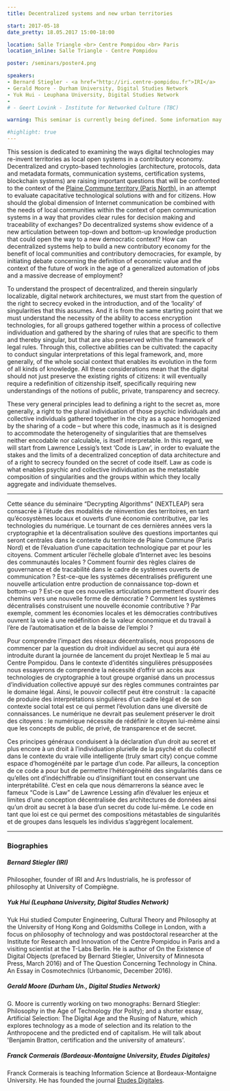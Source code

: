 ```yaml
---
title: Decentralized systems and new urban territories

start: 2017-05-18
date_pretty: 18.05.2017 15:00-18:00

location: Salle Triangle <br> Centre Pompidou <br> Paris
location_inline: Salle Triangle - Centre Pompidou

poster: /seminars/poster4.png

speakers:
- Bernard Stiegler - <a href="http://iri.centre-pompidou.fr">IRI</a>
- Gerald Moore - Durham University, Digital Studies Network
- Yuk Hui - Leuphana University, Digital Studies Network
-
# - Geert Lovink - Institute for Networked Culture (TBC)

warning: This seminar is currently being defined. Some information may change in the next days.

#highlight: true
---
```


This session is dedicated to examining the ways digital technologies may re-invent territories as local open systems in a contributory economy. Decentralized and crypto-based technologies (architecture, protocols, data and metadata formats, communication systems, certification systems, blockchain systems) are raising important questions that will be confronted to the context of the [Plaine Commune territory (Paris North)](http://www.plainecommune.fr/), in an attempt to evaluate capacitative technological solutions with and for citizens. How should the global dimension of Internet communication be combined with the needs of local communities within the context of open communication systems in a way that provides clear rules for decision making and traceability of exchanges? Do decentralized systems show evidence of a new articulation between top-down and bottom-up knowledge production that could open the way to a new democratic context? How can decentralized systems help to build a new contributory economy for the benefit of local communities and contributory democracies, for example, by initiating debate concerning the definition of economic value and the context of the future of work in the age of a generalized automation of jobs and a massive decrease of employment?

To understand the prospect of decentralized, and therein singularly localizable, digital network architectures, we must start from the question of the right to secrecy evoked in the introduction, and of the ‘locality’ of singularities that this assumes. And it is from the same starting point that we must understand the necessity of the ability to access encryption technologies, for all groups gathered together within a process of collective individuation and gathered by the sharing of rules that are specific to them and thereby singular, but that are also preserved within the framework of legal rules. Through this, collective abilities can be cultivated: the capacity to conduct singular interpretations of this legal framework, and, more generally, of the whole social context that enables its evolution in the form of all kinds of knowledge. All these considerations mean that the digital should not just preserve the existing rights of citizens: it will eventually require a redefinition of citizenship itself, specifically requiring new understandings of the notions of public, private, transparency and secrecy.

These very general principles lead to defining a right to the secret as, more generally, a right to the plural individuation of those psychic individuals and collective individuals gathered together in the city as a space homogenized by the sharing of a code – but where this code, inasmuch as it is designed to accommodate the heterogeneity of singularities that are themselves neither encodable nor calculable, is itself interpretable. In this regard, we will start from Lawrence Lessig’s text ‘Code is Law’, in order to evaluate the stakes and the limits of a decentralized conception of data architecture and of a right to secrecy founded on the secret of code itself. Law as code is what enables psychic and collective individuation as the metastable composition of singularities and the groups within which they locally aggregate and individuate themselves.

---

Cette séance du séminaire “Decrypting Algorithms” (NEXTLEAP) sera consacrée à l’étude des modalités de réinvention des territoires, en tant qu’écosystèmes locaux et ouverts d’une économie contributive, par les technologies du numérique. Le tournant de ces dernières années vers la cryptographie et la décentralisation soulève des questions importantes qui seront centrales dans le contexte du territoire de Plaine Commune (Paris Nord) et de l’évaluation d’une capacitation technologique par et pour les citoyens. Comment articuler l’échelle globale d’Internet avec les besoins des communautés locales ? Comment fournir des règles claires de gouvernance et de tracabilité dans le cadre de systèmes ouverts de communication ? Est-ce-que les systèmes décentralisés préfigurent une nouvelle articulation entre production de connaissance top-down et bottom-up ? Est-ce que ces nouvelles articulations permettent d’ouvrir des chemins vers une nouvelle forme de démocratie ? Comment les systèmes décentralisés construisent une nouvelle économie contributive ? Par exemple, comment les économies locales et les démocraties contributives ouvrent la voie à une redéfinition de la valeur économique et du travail à l’ère de l’automatisation et de la baisse de l’emploi ?

Pour comprendre l’impact des réseaux décentralisés, nous proposons de commencer par la question du droit individuel au secret qui aura été introduite durant la journée de lancement du projet Nextleap le 5 mai au Centre Pompidou. Dans le contexte d’identités singulières présupposées nous essayerons de comprendre la nécessité d’offrir un accès aux technologies de cryptographie à tout groupe organisé dans un processus d’individuation collective appuyé sur des règles communes contraintes par le domaine légal. Ainsi, le pouvoir collectif peut être construit : la capacité de produire des interprétations singulières d’un cadre légal et de son contexte social total est ce qui permet l’évolution dans une diversité de connaissances. Le numérique ne devrait pas seulement préserver le droit des citoyens : le numérique nécessite de rédéfinir le citoyen lui-même ainsi que les concepts de public, de privé, de transparence et de secret.

Ces principes généraux conduisent à la déclaration d’un droit au secret et plus encore à un droit à l’individuation plurielle de la psyché et du collectif dans le contexte du vraie ville intelligente (truly smart city) conçue comme espace d’homogénéité par le partage d’un code. Par ailleurs, la conception de ce code a pour but de permettre l’hétérogénéité des singularités dans ce qu’elles ont d’indéchiffrable ou d’insignifiant tout en conservant une interprétabilité. C’est en cela que nous démarrerons la séance avec le fameux “Code is Law” de Lawrence Lessing afin d’évaluer les enjeux et limites d’une conception décentralisée des architectures de données ainsi qu’un droit au secret à la base d’un secret du code lui-même. Le code en tant que loi est ce qui permet des compositions métastables de singularités et de groupes dans lesquels les individus s’aggrègent localement.

---

### Biographies

##### Bernard Stiegler (IRI)

Philosopher, founder of IRI and Ars Industrialis, he is professor of philosophy at University of Compiègne.

##### Yuk Hui (Leuphana University, Digital Studies Network)

Yuk Hui studied Computer Engineering, Cultural Theory and Philosophy at the University of Hong Kong and Goldsmiths College in London, with a focus on philosophy of technology and was postdoctoral researcher at the Institute for Research and Innovation of the Centre Pompidou in Paris and a visiting scientist at the T-Labs Berlin. He is author of On the Existence of Digital Objects (prefaced by Bernard Stiegler, University of Minnesota Press, March 2016) and of The Question Concerning Technology in China. An Essay in Cosmotechnics (Urbanomic, December 2016).

##### Gerald Moore (Durham Un., Digital Studies Network)

G. Moore is currently working on two monographs: Bernard Stiegler: Philosophy in the Age of Technology (for Polity); and a shorter essay, Artificial Selection: The Digital Age and the Rusing of Nature, which explores technology as a mode of selection and its relation to the Anthropocene and the predicted end of capitalism. He will talk about 'Benjamin Bratton, certification and the university of amateurs'.

##### Franck Cormerais (Bordeaux-Montaigne University, Etudes Digitales)

Franck Cormerais is teaching Information Science at Bordeaux-Montaigne University. He has founded the journal [Etudes Digitales](http://etudes-digitales.fr/).
